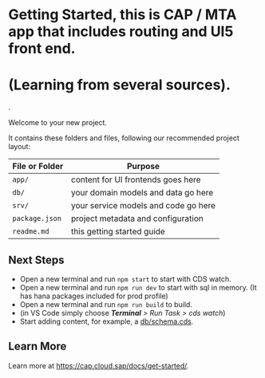 # Getting Started, this is CAP / MTA app that includes routing and UI5 front end.
# (Learning from several sources).
.

Welcome to your new project.

It contains these folders and files, following our recommended project layout:

File or Folder | Purpose
---------|----------
`app/` | content for UI frontends goes here
`db/` | your domain models and data go here
`srv/` | your service models and code go here
`package.json` | project metadata and configuration
`readme.md` | this getting started guide


## Next Steps

- Open a new terminal and run `npm start` to start with CDS watch.
- Open a new terminal and run `npm run dev` to start with sql in memory. (It has hana packages included for prod profile)
- Open a new terminal and run `npm run build` to build. 
- (in VS Code simply choose _**Terminal** > Run Task > cds watch_)
- Start adding content, for example, a [db/schema.cds](db/schema.cds).


## Learn More

Learn more at https://cap.cloud.sap/docs/get-started/.
